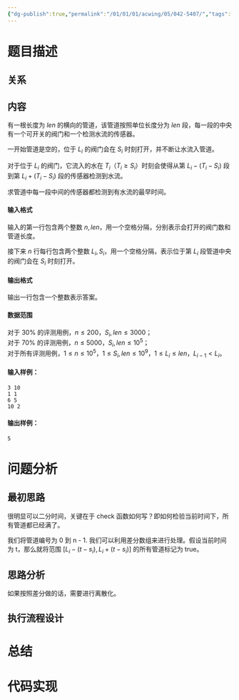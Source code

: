 ```yaml
---
{"dg-publish":true,"permalink":"/01/01/01/acwing/05/042-5407/","tags":["blog"]}
---
```



# 题目描述
## 关系

## 内容
有一根长度为 $len$ 的横向的管道，该管道按照单位长度分为 $len$ 段，每一段的中央有一个可开关的阀门和一个检测水流的传感器。

一开始管道是空的，位于 $L_i$ 的阀门会在 $S_i$ 时刻打开，并不断让水流入管道。

对于位于 $L_i$ 的阀门，它流入的水在 $T_i$（$T_i \ge S_i$）时刻会使得从第 $L_i-(T_i-S_i)$ 段到第 $L_i+(T_i-S_i)$ 段的传感器检测到水流。

求管道中每一段中间的传感器都检测到有水流的最早时间。

#### 输入格式

输入的第一行包含两个整数 $n,len$，用一个空格分隔，分别表示会打开的阀门数和管道长度。

接下来 $n$ 行每行包含两个整数 $L_i,S_i$，用一个空格分隔，表示位于第 $L_i$ 段管道中央的阀门会在 $S_i$ 时刻打开。

#### 输出格式

输出一行包含一个整数表示答案。

#### 数据范围

对于 $30\%$ 的评测用例，$n ≤ 200$，$S_i,len ≤ 3000$；  
对于 $70\%$ 的评测用例，$n ≤ 5000$，$S_i,len ≤ 10^5$；  
对于所有评测用例，$1 ≤ n ≤ 10^5$，$1 ≤ S_i,len ≤ 10^9$，$1 ≤ L_i ≤ len$，$L_{i-1} < L_i$。

#### 输入样例：

```
3 10
1 1
6 5
10 2
```

#### 输出样例：

```
5
```
# 问题分析
## 最初思路
很明显可以二分时间，关键在于 check 函数如何写？即如何检验当前时间下，所有管道都已经满了。

我们将管道编号为 0 到 n - 1. 我们可以利用差分数组来进行处理。假设当前时间为 t，那么就将范围 $\displaystyle [L_{i}-(t-s_{i}),L_{i}+(t-s_{i})]$ 的所有管道标记为 true。
## 思路分析
如果按照差分做的话，需要进行离散化。
## 执行流程设计

# 总结

# 代码实现
```

```